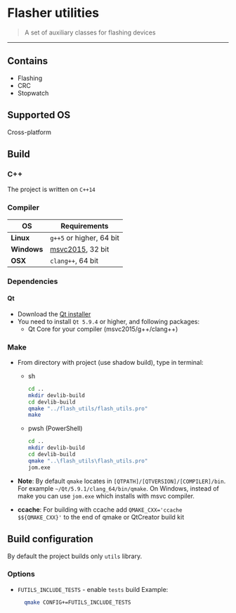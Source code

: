 # Flasher utilities

> A set of auxiliary classes for flashing devices

***

## Contains

+ Flashing
+ CRC
+ Stopwatch

## Supported OS

Cross-platform

## Build

### C++

The project is written on ```C++14```

### Compiler

| OS | Requirements |
| ------ | ------ |
| **Linux** | `g++5` or higher, 64 bit |
| **Windows** | [msvc2015](http://www.visualstudio.com/downloads/download-visual-studio-vs#d-express-windows-desktop), 32 bit |
| **OSX** | `clang++`, 64 bit |

### Dependencies

#### Qt

+ Download the [Qt installer](http://www.qt.io/download-open-source)
+ You need to install `Qt 5.9.4` or higher, and following packages:
  + Qt Core for your compiler (msvc2015/g++/clang++)

### Make

+ From directory with project (use shadow build), type in terminal:
  + sh
    ```bash
    cd ..
    mkdir devlib-build
    cd devlib-build
    qmake "../flash_utils/flash_utils.pro"
    make
    ```

  + pwsh (PowerShell)
    ```bash
    cd ..
    mkdir devlib-build
    cd devlib-build
    qmake "..\flash_utils\flash_utils.pro"
    jom.exe
    ```

+ **Note**: By default ``qmake`` locates in ``[QTPATH]/[QTVERSION]/[COMPILER]/bin``. For example ```~/Qt/5.9.1/clang_64/bin/qmake```. On Windows, instead of make you can use ```jom.exe``` which installs with msvc compiler.

+ **ccache**: For building with ccache add `QMAKE_CXX='ccache $${QMAKE_CXX}'` to the end of qmake or QtCreator build kit

## Build configuration

By default the project builds only ``utils`` library.

### Options

+ ``FUTILS_INCLUDE_TESTS`` - enable ``tests`` build
  Example:

  ```bash
    qmake CONFIG+=FUTILS_INCLUDE_TESTS
  ```
